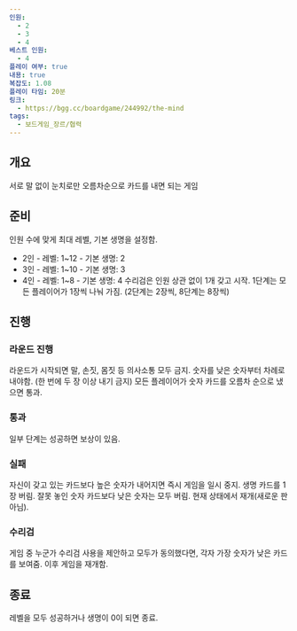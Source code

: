 ```yaml
---
인원:
  - 2
  - 3
  - 4
베스트 인원:
  - 4
플레이 여부: true
내용: true
복잡도: 1.08
플레이 타임: 20분
링크:
  - https://bgg.cc/boardgame/244992/the-mind
tags:
  - 보드게임_장르/협력
---
```

## 개요
서로 말 없이 눈치로만 오름차순으로 카드를 내면 되는 게임
## 준비
인원 수에 맞게 최대 레벨, 기본 생명을 설정함.
- 2인 - 레벨: 1~12 - 기본 생명: 2
- 3인 - 레벨: 1~10 - 기본 생명: 3
- 4인 - 레벨: 1~8 - 기본 생명: 4
수리검은 인원 상관 없이 1개 갖고 시작.
1단계는 모든 플레이어가 1장씩 나눠 가짐.
(2단계는 2장씩, 8단계는 8장씩)
## 진행
### 라운드 진행
라운드가 시작되면 말, 손짓, 몸짓 등 의사소통 모두 금지.
숫자를 낮은 숫자부터 차례로 내야함. (한 번에 두 장 이상 내기 금지)
모든 플레이어가 숫자 카드를 오름차 순으로 냈으면 통과.
### 통과
일부 단계는 성공하면 보상이 있음.
### 실패
자신이 갖고 있는 카드보다 높은 숫자가 내어지면 즉시 게임을 일시 중지.
생명 카드를 1장 버림.
잘못 놓인 숫자 카드보다 낮은 숫자는 모두 버림.
현재 상태에서 재개(새로운 판 아님).
### 수리검
게임 중 누군가 수리검 사용을 제안하고 모두가 동의했다면, 각자 가장 숫자가 낮은 카드를 보여줌.
이후 게임을 재개함.
## 종료
레벨을 모두 성공하거나 생명이 0이 되면 종료.